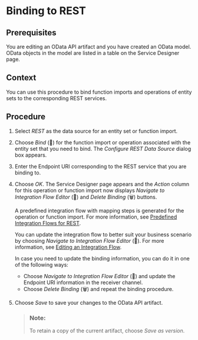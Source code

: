 <!-- loioe0103db1c7214156bd0612850bafa36d -->

<link rel="stylesheet" type="text/css" href="../css/sap-icons.css"/>

# Binding to REST



## Prerequisites

You are editing an OData API artifact and you have created an OData model. OData objects in the model are listed in a table on the Service Designer page.



## Context

You can use this procedure to bind function imports and operations of entity sets to the corresponding REST services.



## Procedure

1.  Select *REST* as the data source for an entity set or function import.

2.  Choose *Bind* \(:link:\) for the function import or operation associated with the entity set that you need to bind. The *Configure REST Data Source* dialog box appears.

3.  Enter the Endpoint URI corresponding to the REST service that you are binding to.

4.  Choose *OK*. The Service Designer page appears and the *Action* column for this operation or function import now displays *Navigate to Integration Flow Editor* \(<span class="SAP-icons-V5"></span>\) and *Delete Binding* \(:wastebasket:\) buttons.

    A predefined integration flow with mapping steps is generated for the operation or function import. For more information, see [Predefined Integration Flows for REST](predefined-integration-flows-for-rest-f86d30e.md).

    You can update the integration flow to better suit your business scenario by choosing *Navigate to Integration Flow Editor* \(<span class="SAP-icons-V5"></span>\). For more information, see [Editing an Integration Flow](editing-an-integration-flow-ccd062a.md).

    In case you need to update the binding information, you can do it in one of the following ways:

    -   Choose *Navigate to Integration Flow Editor* \(<span class="SAP-icons-V5"></span>\) and update the Endpoint URI information in the receiver channel.
    -   Choose *Delete Binding* \(:wastebasket:\) and repeat the binding procedure.

5.  Choose *Save* to save your changes to the OData API artifact.

    > ### Note:  
    > To retain a copy of the current artifact, choose *Save as version*.


